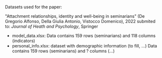 Datasets used for the paper: 

"Attachment relationships, identity and well-being in seminarians" (De Gregorio Alfonso, Della Giulia Antonio, Vistocco Domenico), 2022
submited to: _Journal of Heath and Psychology_, Springer

- model_data.xlsx: 
    Data contains 159 rows (seminarians) and 118 columns (indicators)
- personal_info.xlsx: dataset with demographic information (to fill, ...)
    Data contains 159 rows (seminarians) and ? columns (...)
